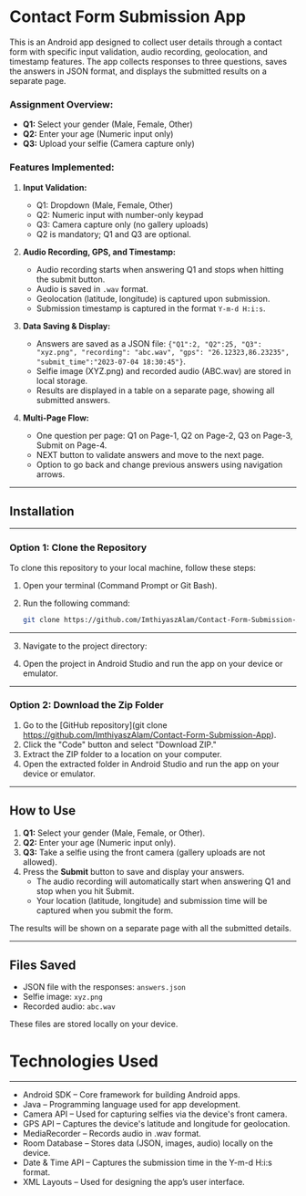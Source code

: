 # Contact Form Submission App

This is an Android app designed to collect user details through a contact form with specific input validation, audio recording, geolocation, and timestamp features. The app collects responses to three questions, saves the answers in JSON format, and displays the submitted results on a separate page.

### Assignment Overview:
- **Q1:** Select your gender (Male, Female, Other)
- **Q2:** Enter your age (Numeric input only)
- **Q3:** Upload your selfie (Camera capture only)
  
### Features Implemented:
1. **Input Validation:**
   - Q1: Dropdown (Male, Female, Other)
   - Q2: Numeric input with number-only keypad
   - Q3: Camera capture only (no gallery uploads)
   - Q2 is mandatory; Q1 and Q3 are optional.
   
2. **Audio Recording, GPS, and Timestamp:**
   - Audio recording starts when answering Q1 and stops when hitting the submit button.
   - Audio is saved in `.wav` format.
   - Geolocation (latitude, longitude) is captured upon submission.
   - Submission timestamp is captured in the format `Y-m-d H:i:s`.

3. **Data Saving & Display:**
   - Answers are saved as a JSON file: `{"Q1":2, "Q2":25, "Q3": "xyz.png", "recording": "abc.wav", "gps": "26.12323,86.23235", "submit_time":"2023-07-04 18:30:45"}`.
   - Selfie image (XYZ.png) and recorded audio (ABC.wav) are stored in local storage.
   - Results are displayed in a table on a separate page, showing all submitted answers.

4. **Multi-Page Flow:**
   - One question per page: Q1 on Page-1, Q2 on Page-2, Q3 on Page-3, Submit on Page-4.
   - NEXT button to validate answers and move to the next page.
   - Option to go back and change previous answers using navigation arrows.

---

## Installation


---

### **Option 1: Clone the Repository**

To clone this repository to your local machine, follow these steps:

1. Open your terminal (Command Prompt or Git Bash).
2. Run the following command:

   ```bash
   git clone https://github.com/ImthiyaszAlam/Contact-Form-Submission-App
   ```

---


3. Navigate to the project directory:


4. Open the project in Android Studio and run the app on your device or emulator.

---

### Option 2: Download the Zip Folder

1. Go to the [GitHub repository](git clone https://github.com/ImthiyaszAlam/Contact-Form-Submission-App).
2. Click the "Code" button and select "Download ZIP."
3. Extract the ZIP folder to a location on your computer.
4. Open the extracted folder in Android Studio and run the app on your device or emulator.

---

## How to Use

1. **Q1:** Select your gender (Male, Female, or Other).
2. **Q2:** Enter your age (Numeric input only).
3. **Q3:** Take a selfie using the front camera (gallery uploads are not allowed).
4. Press the **Submit** button to save and display your answers.
   - The audio recording will automatically start when answering Q1 and stop when you hit Submit.
   - Your location (latitude, longitude) and submission time will be captured when you submit the form.

The results will be shown on a separate page with all the submitted details.

---

## Files Saved

- JSON file with the responses: `answers.json`
- Selfie image: `xyz.png`
- Recorded audio: `abc.wav`

These files are stored locally on your device.

# Technologies Used
---
- Android SDK – Core framework for building Android apps.
- Java – Programming language used for app development.
- Camera API – Used for capturing selfies via the device's front camera.
- GPS API – Captures the device's latitude and longitude for geolocation.
- MediaRecorder – Records audio in .wav format.
- Room Database – Stores data (JSON, images, audio) locally on the device.
- Date & Time API – Captures the submission time in the Y-m-d H:i:s format.
- XML Layouts – Used for designing the app’s user interface.
